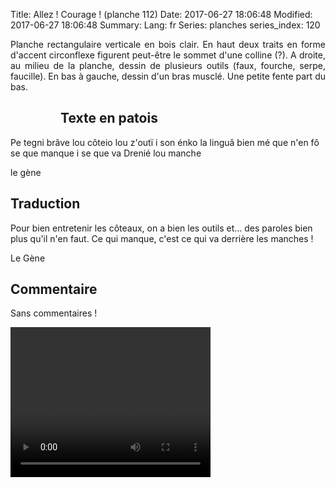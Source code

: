 Title: Allez ! Courage ! (planche 112)
Date: 2017-06-27 18:06:48
Modified: 2017-06-27 18:06:48
Summary: 
Lang: fr
Series: planches
series_index: 120

<p style="text-align:justify;">Planche rectangulaire verticale en bois clair. En haut deux traits en forme d'accent circonflexe figurent peut-être le sommet d'une colline (?). A droite, au milieu de la planche, dessin de plusieurs outils (faux, fourche, serpe, faucille). En bas à gauche, dessin d'un bras musclé. Une petite fente part du bas.</p>

<figure class="image-block" style="float: left;">
  <img alt="" src="{static}/images/planche_112-3.png">
  <figcaption style="max-width: 210px"></figcaption>
</figure>

## Texte en patois
Pe tegni brâve lou côteio lou z'outï i son énko la linguâ bien mé que n'en fô se que manque i se que va  Drenié lou manche

le gène

## Traduction
Pour bien entretenir les côteaux, on a bien les outils et… des paroles bien plus qu'il n'en faut. Ce qui manque, c'est ce qui va derrière les manches !

Le Gène

## Commentaire
Sans commentaires !



<video width="320" height="240" controls>
  <source src="https://d1njpgd0ygatdn.cloudfront.net/video_112-2.mp4" type="video/mp4">
</video>
